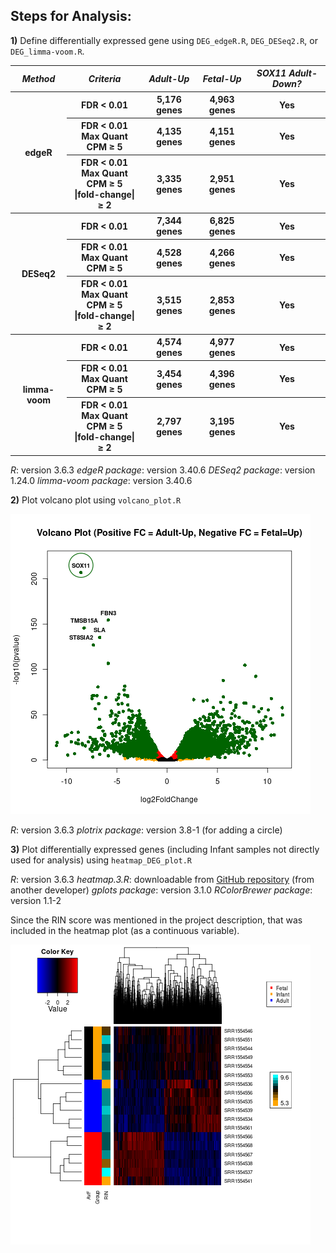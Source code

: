 ## Steps for Analysis:

**1)** Define differentially expressed gene using `DEG_edgeR.R`, `DEG_DESeq2.R`, or `DEG_limma-voom.R`.

<table>
  <tbody>
    <tr>
      <th align="center"><b><i>Method</i></b></th>
      <th align="center"><b><i>Criteria</i></b></th>
	  <th align="center"><b><i>Adult-Up</i></b></th>
	  <th align="center"><b><i>Fetal-Up</i></b></th>
	  <th align="center"><b><i>SOX11 Adult-Down?</i></b></th>
    </tr>
     <tr>
      <th align="center" rowspan="3">edgeR</th>
      <th align="center">FDR &lt; 0.01</th>
	  <th align="center">5,176 genes</th>
	  <th align="center">4,963 genes</th>
	  <th align="center">Yes</th>
    </tr>
     <tr>
	  <th align="center">FDR &lt; 0.01<br>Max Quant CPM &ge; 5</th>
	  <th align="center">4,135 genes</th>
	  <th align="center">4,151 genes</th>
	  <th align="center">Yes</th>
    </tr>
     <tr>
	  <th align="center">FDR &lt; 0.01<br>Max Quant CPM &ge; 5<br>|fold-change| &ge; 2</th>
	  <th align="center">3,335 genes</th>
	  <th align="center">2,951 genes</th>
	  <th align="center">Yes</th>
    </tr>
     <tr>
      <th align="center" rowspan="3">DESeq2</th>
      <th align="center">FDR &lt; 0.01</th>
	  <th align="center">7,344 genes</th>
	  <th align="center">6,825 genes</th>
	  <th align="center">Yes</th>
    </tr>
     <tr>
	  <th align="center">FDR &lt; 0.01<br>Max Quant CPM &ge; 5</th>
	  <th align="center">4,528 genes</th>
	  <th align="center">4,266 genes</th>
	  <th align="center">Yes</th>
    </tr>
     <tr>
	  <th align="center">FDR &lt; 0.01<br>Max Quant CPM &ge; 5<br>|fold-change| &ge; 2</th>
	  <th align="center">3,515 genes</th>
	  <th align="center">2,853 genes</th>
	  <th align="center">Yes</th>
    </tr>
     <tr>
      <th align="center" rowspan="3">limma-voom</th>
      <th align="center">FDR &lt; 0.01</th>
	  <th align="center">4,574 genes</th>
	  <th align="center">4,977 genes</th>
	  <th align="center">Yes</th>
    </tr>
     <tr>
	  <th align="center">FDR &lt; 0.01<br>Max Quant CPM &ge; 5</th>
	  <th align="center">3,454 genes</th>
	  <th align="center">4,396 genes</th>
	  <th align="center">Yes</th>
    </tr>
     <tr>
	  <th align="center">FDR &lt; 0.01<br>Max Quant CPM &ge; 5<br>|fold-change| &ge; 2</th>
	  <th align="center">2,797 genes</th>
	  <th align="center">3,195 genes</th>
	  <th align="center">Yes</th>
    </tr>
</tbody>
</table>

*R*: version 3.6.3
*edgeR package*: version 3.40.6
*DESeq2 package*: version 1.24.0 
*limma-voom package*: version 3.40.6

**2)** Plot volcano plot using `volcano_plot.R`

![Filtered edgeR volcano plot](edgeR_DEG_FDR0.01_fc2_expr5.png "Filtered edgeR volcano plot")

*R*: version 3.6.3
*plotrix package*: version 3.8-1 (for adding a circle)

**3)** Plot differentially expressed genes (including Infant samples not directly used for analysis) using `heatmap_DEG_plot.R`

*R*: version 3.6.3
*heatmap.3.R*: downloadable from [GitHub repository](https://github.com/obigriffith/biostar-tutorials/blob/master/Heatmaps/heatmap.3.R) (from another developer)
*gplots package*: version 3.1.0
*RColorBrewer package*: version 1.1-2

Since the RIN score was mentioned in the project description, that was included in the heatmap plot (as a continuous variable).

![DEG heatmap](edgeR_DEG_FDR0.01_fc2_expr5-heatmap.png "DEG heatmap")
